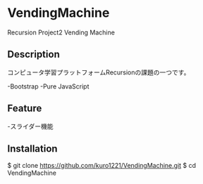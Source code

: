 # VendingMachine

Recursion Project2 Vending Machine

## Description
コンピュータ学習プラットフォームRecursionの課題の一つです。

-Bootstrap
-Pure JavaScript

## Feature
-スライダー機能

## Installation
$ git clone https://github.com/kuro1221/VendingMachine.git
$ cd VendingMachine



